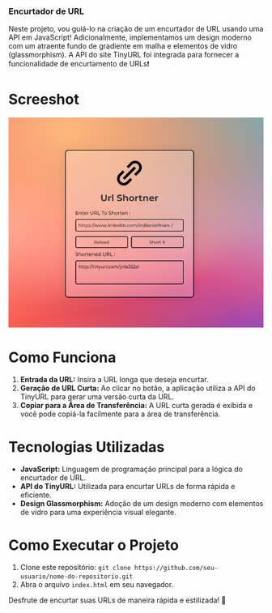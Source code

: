 ### Encurtador de URL

Neste projeto, vou guiá-lo na criação de um encurtador de URL usando uma API em JavaScript! Adicionalmente, implementamos um design moderno com um atraente fundo de gradiente em malha e elementos de vidro (glassmorphism). A API do site TinyURL foi integrada para fornecer a funcionalidade de encurtamento de URLs❗️

# Screeshot

![captura de tela](screenshot.png)

# Como Funciona
1. **Entrada da URL:** Insira a URL longa que deseja encurtar.
2. **Geração de URL Curta:** Ao clicar no botão, a aplicação utiliza a API do TinyURL para gerar uma versão curta da URL.
3. **Copiar para a Área de Transferência:** A URL curta gerada é exibida e você pode copiá-la facilmente para a área de transferência.

# Tecnologias Utilizadas
- **JavaScript:** Linguagem de programação principal para a lógica do encurtador de URL.
- **API do TinyURL:** Utilizada para encurtar URLs de forma rápida e eficiente.
- **Design Glassmorphism:** Adoção de um design moderno com elementos de vidro para uma experiência visual elegante.

# Como Executar o Projeto
1. Clone este repositório: `git clone https://github.com/seu-usuario/nome-do-repositorio.git`
2. Abra o arquivo `index.html` em seu navegador.

Desfrute de encurtar suas URLs de maneira rápida e estilizada! 🚀